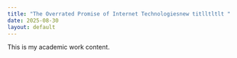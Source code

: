 ```yaml
---
title: "The Overrated Promise of Internet Technologiesnew titlltltlt "
date: 2025-08-30
layout: default
---
```


This is my academic work content.
